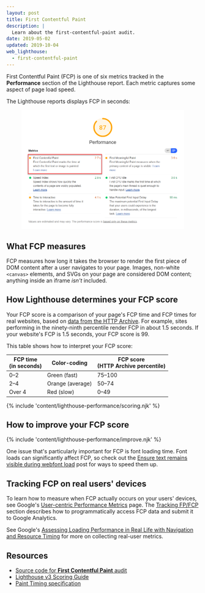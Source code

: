 ```yaml
---
layout: post
title: First Contentful Paint
description: |
  Learn about the first-contentful-paint audit.
date: 2019-05-02
updated: 2019-10-04
web_lighthouse:
  - first-contentful-paint
---
```


First Contentful Paint (FCP) is one of six metrics
tracked in the **Performance** section of the Lighthouse report.
Each metric captures some aspect of page load speed.

The Lighthouse reports displays FCP in seconds:

<figure class="w-figure">
  <img class="w-screenshot" src="first-contentful-paint.png" alt="Lighthouse: First Contentful Paint">
</figure>

## What FCP measures

FCP measures how long it takes the browser
to render the first piece of DOM content
after a user navigates to your page.
Images, non-white `<canvas>` elements, and SVGs on your page are considered
DOM content; anything inside an iframe _isn't_ included.

## How Lighthouse determines your FCP score

Your FCP score is a comparison of your page's FCP time
and FCP times for real websites, based on
[data from the HTTP Archive](https://httparchive.org/reports/loading-speed#fcp).
For example, sites performing in the ninety-ninth percentile
render FCP in about 1.5&nbsp;seconds.
If your website's FCP is 1.5 seconds,
your FCP score is 99.

This table shows how to interpret your FCP score:

<div class="w-table-wrapper">
  <table>
    <thead>
      <tr>
        <th>FCP time<br>(in seconds)</th>
        <th>Color-coding</th>
        <th>FCP score<br>(HTTP Archive percentile)</th>
      </tr>
    </thead>
    <tbody>
      <tr>
        <td>0–2</td>
        <td>Green (fast)</td>
        <td>75–100</td>
      </tr>
      <tr>
        <td>2–4</td>
        <td>Orange (average)</td>
        <td>50–74</td>
      </tr>
      <tr>
        <td>Over 4</td>
        <td>Red (slow)</td>
        <td>0–49</td>
      </tr>
    </tbody>
  </table>
</div>

{% include 'content/lighthouse-performance/scoring.njk' %}

## How to improve your FCP score

{% include 'content/lighthouse-performance/improve.njk' %}

One issue that's particularly important for FCP is
font loading time. Font loads can significantly affect FCP, so check out the
[Ensure text remains visible during webfont load](/font-display) post
for ways to speed them up.

## Tracking FCP on real users' devices

To learn how to measure when FCP actually occurs on your users' devices,
see Google's [User-centric Performance Metrics][metrics] page.
The [Tracking FP/FCP][tracking] section describes
how to programmatically access FCP data and submit it to Google Analytics.

See Google's [Assessing Loading Performance in Real Life with Navigation and Resource Timing](https://developers.google.com/web/fundamentals/performance/navigation-and-resource-timing/)
for more on collecting real-user metrics.

## Resources

- [Source code for **First Contentful Paint** audit](https://github.com/GoogleChrome/lighthouse/blob/master/lighthouse-core/audits/metrics/first-contentful-paint.js)
- [Lighthouse v3 Scoring Guide](https://developers.google.com/web/tools/lighthouse/v3/scoring)
- [Paint Timing specification](https://w3c.github.io/paint-timing)

[metrics]: https://developers.google.com/web/fundamentals/performance/user-centric-performance-metrics
[tracking]: https://developers.google.com/web/fundamentals/performance/user-centric-performance-metrics#tracking_fpfcp
